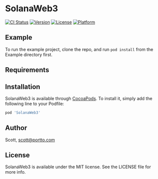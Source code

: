 # SolanaWeb3

[![CI Status](https://img.shields.io/travis/portto/SolanaWeb3.svg?style=flat)](https://travis-ci.org/portto/SolanaWeb3)
[![Version](https://img.shields.io/cocoapods/v/SolanaWeb3.svg?style=flat)](https://cocoapods.org/pods/SolanaWeb3)
[![License](https://img.shields.io/cocoapods/l/SolanaWeb3.svg?style=flat)](https://cocoapods.org/pods/SolanaWeb3)
[![Platform](https://img.shields.io/cocoapods/p/SolanaWeb3.svg?style=flat)](https://cocoapods.org/pods/SolanaWeb3)

## Example

To run the example project, clone the repo, and run `pod install` from the Example directory first.

## Requirements

## Installation

SolanaWeb3 is available through [CocoaPods](https://cocoapods.org). To install
it, simply add the following line to your Podfile:

```ruby
pod 'SolanaWeb3'
```

## Author

Scott, scott@portto.com

## License

SolanaWeb3 is available under the MIT license. See the LICENSE file for more info.
